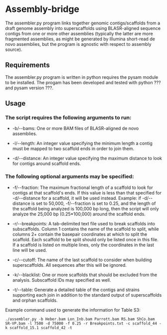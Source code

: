 # Assembly-bridge

The assembler.py program links together genomic contigs/scaffolds from a draft genome assembly into superscaffolds using BLASR-aligned sequence contigs from one or more other assemblies (typically the latter are more fragmented assemblies, as might be generated by Illumina short-read de novo assemblies, but the program is agnostic with respect to assembly source). 

## Requirements

The assembler.py program is written in python requires the pysam module to be installed. The progam has been developed and tested with python ??? and pysam version ???.

## Usage

### The script requires the following arguments to run:

- -b/--bams: One or more BAM files of BLASR-aligned de novo assemblies.

- -l/--length: An integer value specifying the minimum length a contig must be mapped to two scaffold ends in order to join them.

- -d/--distance: An integer value specifying the maximum distance to look for contigs around scaffold ends.

### The following optional arguments may be specified:

- -f/--fraction: The maximum fractional length of a scaffold to look for contigs at that scaffold's ends. If this value is less than that specified for -d/--distance for a scaffold, it will be used instead. Example: if -d/--distance is set to 50,000, -f/--fraction is set to 0.25, and the length of the scaffold being analyzed is 100,000 bp long, then the script will only analyze the 25,000 bp (0.25*100,000) around the scaffold ends.
    
- -r/--breakpoints: A tab-delimited text file used to break scaffolds into subscaffolds. Column 1 contains the name of the scaffold to split, while columns 2+ contain the basepair coordinates at which to split the scaffold. Each scaffold to be split should only be listed once in this file. If a scaffold is listed on multiple lines, only the coordinates in the last line will be used.
    
- -c/--cutoff: The name of the last scaffold to consider when building superscaffolds. All sequences after this will be ignored.
    
- -k/--blacklist: One or more scaffolds that should be excluded from the analysis. Subscaffold IDs may specified as well.

- -t/--table: Generate a detailed table of the contigs and strains supporting each join in addition to the standard output of superscaffolds and orphan scaffolds.

Example command used to generate the information for Table S3:

```./assembler.py -b Heber.bam Lon_Inb.bam Parrott.bam RS.bam ShCo.bam SR-VP.bam -l 7500 -d 75000 -f 0.25 -r Breakpoints.txt -c scaffold_44 -k scaffold_15.1 scaffold_42 -t```
